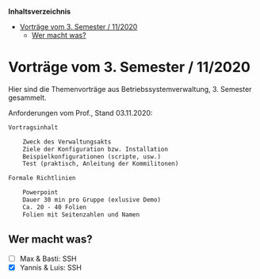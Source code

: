 <!-- START doctoc generated TOC please keep comment here to allow auto update -->
<!-- DON'T EDIT THIS SECTION, INSTEAD RE-RUN doctoc TO UPDATE -->
**Inhaltsverzeichnis**

- [Vorträge vom 3. Semester / 11/2020](#vortr%C3%A4ge-vom-3-semester--112020)
  - [Wer macht was?](#wer-macht-was)

<!-- END doctoc generated TOC please keep comment here to allow auto update -->

Vorträge vom 3. Semester / 11/2020
==================================

Hier sind die Themenvorträge aus Betriebssystemverwaltung,  3. Semester gesammelt.

Anforderungen vom Prof., Stand 03.11.2020:

```txt
Vortragsinhalt

    Zweck des Verwaltungsakts
    Ziele der Konfiguration bzw. Installation
    Beispielkonfigurationen (scripte, usw.)
    Test (praktisch, Anleitung der Kommilitonen)

Formale Richtlinien

    Powerpoint
    Dauer 30 min pro Gruppe (exlusive Demo)
    Ca. 20 - 40 Folien
    Folien mit Seitenzahlen und Namen
```

## Wer macht was?

- [ ] Max & Basti: SSH
- [x] Yannis & Luis: SSH <!--höhö-->
